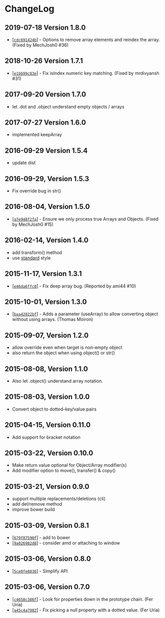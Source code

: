 # ChangeLog

## 2019-07-18 Version 1.8.0
* [[`cdc691424b`](https://github.com/rhalff/dot-object/commit/cdc691424b)] - Options to remove array elements and reindex the array. (Fixed by MechJosh0 #36)

## 2018-10-26 Version 1.7.1
* [[`e1bb99c83e`](https://github.com/rhalff/dot-object/commit/e1bb99c83e)] - Fix isIndex numeric key matching. (Fixed by mrdivyansh #31)

## 2017-09-20 Version 1.7.0
* let .dot and .object understand empty objects / arrays

## 2017-07-27 Version 1.6.0
* implemented keepArray

## 2016-09-29 Version 1.5.4
* update dist

## 2016-09-29, Version 1.5.3
* Fix override bug in str()

## 2016-08-04, Version 1.5.0
* [[`a7e948f2fa`](https://github.com/rhalff/dot-object/commit/a7e948f2fa)] - Ensure we only process true Arrays and Objects. (Fixed by MechJosh0 #15)

## 2016-02-14, Version 1.4.0
* add transform() method
* use [standard](https://github.com/feross/standard/) style

## 2015-11-17, Version 1.3.1
* [[`e46da6ffc0`](https://github.com/rhalff/dot-object/commit/e46da6ffc0)] - Fix deep array bug. (Reported by ami44 #10)

## 2015-10-01, Version 1.3.0
* [[`baa42022bf`](https://github.com/rhalff/dot-object/commit/baa42022bf)] - Adds a parameter (useArray) to allow converting object without using arrays. (Thomas Moiron)

## 2015-09-07, Version 1.2.0
* allow override even when target is non-empty object
* also return the object when using object() or str()

## 2015-08-08, Version 1.1.0
* Also let .object() understand array notation.

## 2015-08-03, Version 1.0.0
* Convert object to dotted-key/value pairs

## 2015-04-15, Version 0.11.0
* Add support for bracket notation

## 2015-03-22, Version 0.10.0
* Make return value optional for Object/Array modifier(s)
* Add modifier option to move(), transfer() & copy()

## 2015-03-21, Version 0.9.0
* support multiple replacements/deletions (cli)
* add del/remove method
* improve bower build

## 2015-03-09, Version 0.8.1

* [[`679f87590f`](https://github.com/rhalff/dot-object/commit/679f87590f)] - add to bower
* [[`9a026982d8`](https://github.com/rhalff/dot-object/commit/9a026982d8)] - consider amd or attaching to window

## 2015-03-06, Version 0.8.0

* [[`5ce0fe8836`](https://github.com/rhalff/dot-object/commit/5ce0fe8836)] - Simplify API

## 2015-03-06, Version 0.7.0

* [[`c4658c386f`](https://github.com/rhalff/dot-object/commit/c4658c386f)] - Look for properties down in the prototype chain. (Fer Uría)
* [[`a45c4a7982`](https://github.com/rhalff/dot-object/commit/a45c4a7982)] - Fix picking a null property with a dotted value. (Fer Uría)
